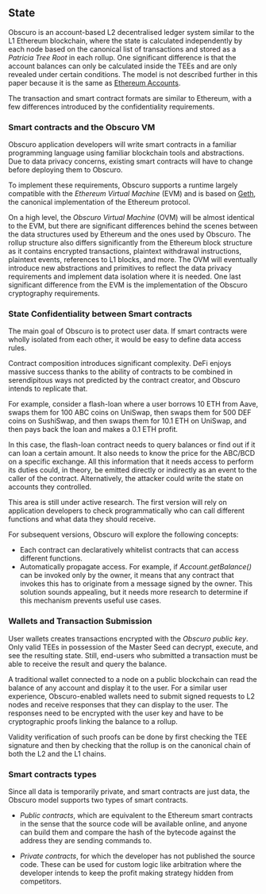 ## State

Obscuro is an account-based L2 decentralised ledger system similar to the L1 Ethereum blockchain, where the state is calculated independently by each node based on the canonical list of transactions and stored as a _Patricia Tree Root_ in each rollup. One significant difference is that the account balances can only be calculated inside the TEEs and are only revealed under certain conditions.
The model is not described further in this paper because it is the same as [Ethereum Accounts](https://ethereum.org/en/developers/docs/accounts/).

The transaction and smart contract formats are similar to Ethereum, with a few differences introduced by the confidentiality requirements.


### Smart contracts and the Obscuro VM

Obscuro application developers will write smart contracts in a familiar programming language using familiar blockchain tools and abstractions.
Due to data privacy concerns, existing smart contracts will have to change before deploying them to Obscuro.

To implement these requirements, Obscuro supports a runtime largely compatible with the _Ethereum Virtual Machine_ (EVM) and is based on [Geth](https://github.com/ethereum/go-ethereum), the canonical implementation of the Ethereum protocol.

On a high level, the _Obscuro Virtual Machine_ (OVM) will be almost identical to the EVM, but there are significant differences behind the scenes between the data structures used by Ethereum and the ones used by Obscuro. The rollup structure also differs significantly from the Ethereum block structure as it contains encrypted transactions, plaintext withdrawal instructions, plaintext events, references to L1 blocks, and more. The OVM will eventually introduce new abstractions and primitives to reflect the data privacy requirements and implement data isolation where it is needed. One last significant difference from the EVM is the implementation of the Obscuro cryptography requirements.


### State Confidentiality between Smart contracts

The main goal of Obscuro is to protect user data. If smart contracts were wholly isolated from each other, it would be easy to define data access rules.

Contract composition introduces significant complexity. DeFi enjoys massive success thanks to the ability of contracts to be combined in serendipitous ways not predicted by the contract creator, and Obscuro intends to replicate that.

For example, consider a flash-loan where a user borrows 10 ETH from Aave, swaps them for 100 ABC coins on UniSwap, then swaps them for 500 DEF coins on SushiSwap, and then swaps them for 10.1 ETH on UniSwap, and then pays back the loan and makes a 0.1 ETH profit.

In this case, the flash-loan contract needs to query balances or find out if it can loan a certain amount. It also needs to know the price for the ABC/BCD on a specific exchange. All this information that it needs access to perform its duties could, in theory, be emitted directly or indirectly as an event to the caller of the contract. Alternatively, the attacker could write the state on accounts they controlled.

This area is still under active research. The first version will rely on application developers to check programmatically who can call different functions and what data they should receive.

For subsequent versions, Obscuro will explore the following concepts:
* Each contract can declaratively whitelist contracts that can access different functions.
* Automatically propagate access. For example, if _Account.getBalance()_ can be invoked only by the owner, it means that any contract that invokes this has to originate from a message signed by the owner. This solution sounds appealing, but it needs more research to determine if this mechanism prevents useful use cases.

###  Wallets and Transaction Submission
User wallets creates transactions encrypted with the _Obscuro public key_. Only valid TEEs in possession of the Master Seed can decrypt, execute, and see the resulting state. Still, end-users who submitted a transaction must be able to receive the result and query the balance.

A traditional wallet connected to a node on a public blockchain can read the balance of any account and display it to the user. For a similar user experience, Obscuro-enabled wallets need to submit signed requests to L2 nodes and receive responses that they can display to the user. The responses need to be encrypted with the user key and have to be cryptographic proofs linking the balance to a rollup.

Validity verification of such proofs can be done by first checking the TEE signature and then by checking that the rollup is on the canonical chain of both the L2 and the L1 chains.

###  Smart contracts types

Since all data is temporarily private, and smart contracts are just data, the Obscuro model supports two types of smart contracts.

 - _Public contracts_, which are equivalent to the Ethereum smart contracts in the sense that the source code will be available online, and anyone can build them and compare the hash of the bytecode against the address they are sending commands to.


 - _Private contracts_, for which the developer has not published the source code. These can be used for custom logic like arbitration where the developer intends to keep the profit making strategy hidden from competitors.

